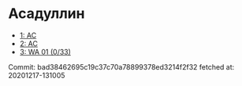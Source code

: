 # Асадуллин
- [1: AC](1.md)
- [2: AC](2.md)
- [3: WA 01 (0/33)](3.md)

Commit: bad38462695c19c37c70a78899378ed3214f2f32
 fetched at: 20201217-131005
